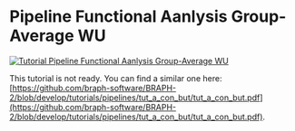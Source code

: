 # Pipeline Functional Aanlysis Group-Average WU

[![Tutorial Pipeline Functional Aanlysis Group-Average WU](https://img.shields.io/badge/PDF-Download-red?style=flat-square&logo=adobe-acrobat-reader)](tut_a_fun_ga_wu.pdf)

This tutorial is not ready. You can find a similar one here: [https://github.com/braph-software/BRAPH-2/blob/develop/tutorials/pipelines/tut_a_con_but/tut_a_con_but.pdf](https://github.com/braph-software/BRAPH-2/blob/develop/tutorials/pipelines/tut_a_con_but/tut_a_con_but.pdf).
